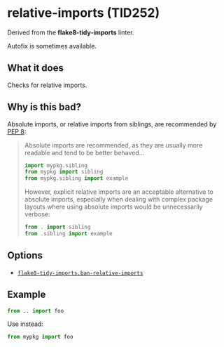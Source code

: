 # relative-imports (TID252)

Derived from the **flake8-tidy-imports** linter.

Autofix is sometimes available.

## What it does
Checks for relative imports.

## Why is this bad?
Absolute imports, or relative imports from siblings, are recommended by [PEP 8](https://peps.python.org/pep-0008/#imports):

> Absolute imports are recommended, as they are usually more readable and tend to be better behaved...
> ```python
> import mypkg.sibling
> from mypkg import sibling
> from mypkg.sibling import example
> ```
> However, explicit relative imports are an acceptable alternative to absolute imports,
> especially when dealing with complex package layouts where using absolute imports would be
> unnecessarily verbose:
> ```python
> from . import sibling
> from .sibling import example
> ```

## Options

* [`flake8-tidy-imports.ban-relative-imports`]

## Example
```python
from .. import foo
```

Use instead:
```python
from mypkg import foo
```

[`flake8-tidy-imports.ban-relative-imports`]: ../../settings#ban-relative-imports